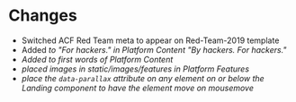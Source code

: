 # Changes

-   Switched ACF Red Team meta to appear on Red-Team-2019 template
-   Added <em> to "For hackers." in Platform Content "By hackers. For hackers."
-   Added <em> to first words of Platform Content
-   placed images in static/images/features in Platform Features
-   place the `data-parallax` attribute on any element on or below the Landing component to have the element move on mousemove
